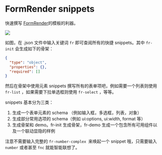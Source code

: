 # FormRender snippets

快速撰写 [FormRender](https://github.com/alibaba/form-render)的模板的利器。

![](https://img.alicdn.com/imgextra/i4/O1CN01NP0URk20yx3JiuYng_!!6000000006919-2-tps-2188-1180.png)

如图，在 .json 文件中输入关键词 `fr` 即可查阅所有的快捷 snippets。其中 `fr-init` 会生成如下的骨架：

```json
{
  "type": "object",
  "properties": {},
  "required": []
}
```

然后在骨架中使用元素 snippets 撰写所有的表单项吧，例如需要一个列表则使用 `fr-list` ，如果需要下拉单选框则使用 `fr-select` ，等等。

snippets 基本分为三类：

1. 生成一个表单元素的 schema （例如输入框，多选框，列表，对象）
2. 生成部分常用选项的 schema（例如 ui:options, ui:width, format 等）
3. 生成骨架和 demo。fr-init 生成骨架，fr-demo 生成一个包含所有可用组件以及一个联动显隐的样例

注意不需要输入完整的 `fr-number-complex `来唤起一个 snippet 哦，只需要输入 `number` 或者甚至 `fnc` 就能智能联想了。
